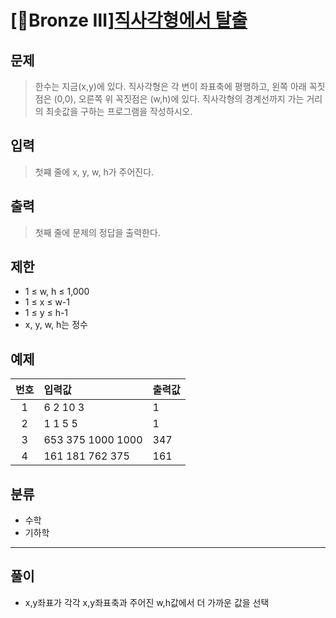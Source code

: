 # [🥉Bronze Ⅲ][직사각형에서 탈출](https://www.acmicpc.net/problem/1085)
## 문제
> 한수는 지금(x,y)에 있다. 직사각형은 각 변이 좌표축에 평행하고, 왼쪽 아래 꼭짓점은 (0,0), 오른쪽 위 꼭짓점은 (w,h)에 있다. 직사각형의 경계선까지 가는 거리의 최솟값을 구하는 프로그램을 작성하시오.
## 입력
> 첫쨰 줄에 x, y, w, h가 주어진다.
## 출력
> 첫째 줄에 문제의 정답을 출력한다.
## 제한
+ 1 ≤ w, h ≤ 1,000
+ 1 ≤ x ≤ w-1
+ 1 ≤ y ≤ h-1
+ x, y, w, h는 정수

## 예제
| 번호 | 입력값 | 출력값 |
|:---:|:---|:---|
|1|6 2 10 3| 1 |
|2|1 1 5 5| 1|
|3|653 375 1000 1000| 347|
|4|161 181 762 375|161|

## 분류
+ 수학
+ 기하학

---------
## 풀이
+ x,y좌표가 각각 x,y좌표축과 주어진 w,h값에서 더 가까운 값을 선택